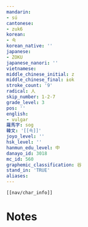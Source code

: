 ```yaml
---
mandarin:
- sú
cantonese:
- zuk6
korean:
- 속
korean_native: ''
japanese:
- ZOKU
japanese_nanori: ''
vietnamese:
middle_chinese_initial: z
middle_chinese_final: ɨok
stroke_count: '9'
radical: 人
skip_number: 1-2-7
grade_level: 3
pos: ''
english:
- vulgar
羅馬字: sog
韓文: '[[속]]'
joyo_level: ''
hsk_level: ''
hanmun_edu_level: 中
danayo_id: 3018
mc_id: 560
graphemic_classification: 谷
stand_in: 'TRUE'
aliases:
---
```

```meta-bind-embed
[[nav/char_info]]
```

# Notes
